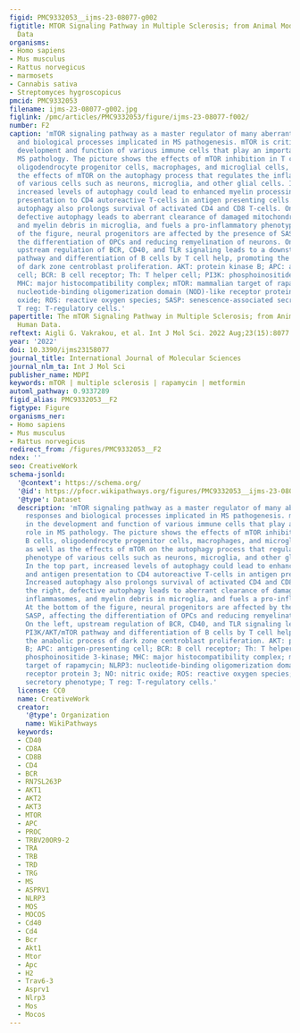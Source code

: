 ```yaml
---
figid: PMC9332053__ijms-23-08077-g002
figtitle: MTOR Signaling Pathway in Multiple Sclerosis; from Animal Models to Human
  Data
organisms:
- Homo sapiens
- Mus musculus
- Rattus norvegicus
- marmosets
- Cannabis sativa
- Streptomyces hygroscopicus
pmcid: PMC9332053
filename: ijms-23-08077-g002.jpg
figlink: /pmc/articles/PMC9332053/figure/ijms-23-08077-f002/
number: F2
caption: 'mTOR signaling pathway as a master regulator of many aberrant immune responses
  and biological processes implicated in MS pathogenesis. mTOR is critical in the
  development and function of various immune cells that play an important role in
  MS pathology. The picture shows the effects of mTOR inhibition in T cells, B cells,
  oligodendrocyte progenitor cells, macrophages, and microglial cells, as well as
  the effects of mTOR on the autophagy process that regulates the inflammatory phenotype
  of various cells such as neurons, microglia, and other glial cells. In the top part,
  increased levels of autophagy could lead to enhanced myelin processing, and antigen
  presentation to CD4 autoreactive T-cells in antigen presenting cells. Increased
  autophagy also prolongs survival of activated CD4 and CD8 T-cells. On the right,
  defective autophagy leads to aberrant clearance of damaged mitochondria, inflammasomes,
  and myelin debris in microglia, and fuels a pro-inflammatory phenotype. At the bottom
  of the figure, neural progenitors are affected by the presence of SASP, affecting
  the differentiation of OPCs and reducing remyelination of neurons. On the left,
  upstream regulation of BCR, CD40, and TLR signaling leads to a downstream PI3K/AKT/mTOR
  pathway and differentiation of B cells by T cell help, promoting the anabolic process
  of dark zone centroblast proliferation. AKT: protein kinase B; APC: antigen-presenting
  cell; BCR: B cell receptor; Th: T helper cell; PI3K: phosphoinositide 3-kinase;
  MHC: major histocompatibility complex; mTOR: mammalian target of rapamycin; NLRP3:
  nucleotide-binding oligomerization domain (NOD)-like receptor protein 3; NO: nitric
  oxide; ROS: reactive oxygen species; SASP: senescence-associated secretory phenotype;
  T reg: T-regulatory cells.'
papertitle: The mTOR Signaling Pathway in Multiple Sclerosis; from Animal Models to
  Human Data.
reftext: Aigli G. Vakrakou, et al. Int J Mol Sci. 2022 Aug;23(15):8077.
year: '2022'
doi: 10.3390/ijms23158077
journal_title: International Journal of Molecular Sciences
journal_nlm_ta: Int J Mol Sci
publisher_name: MDPI
keywords: mTOR | multiple sclerosis | rapamycin | metformin
automl_pathway: 0.9337289
figid_alias: PMC9332053__F2
figtype: Figure
organisms_ner:
- Homo sapiens
- Mus musculus
- Rattus norvegicus
redirect_from: /figures/PMC9332053__F2
ndex: ''
seo: CreativeWork
schema-jsonld:
  '@context': https://schema.org/
  '@id': https://pfocr.wikipathways.org/figures/PMC9332053__ijms-23-08077-g002.html
  '@type': Dataset
  description: 'mTOR signaling pathway as a master regulator of many aberrant immune
    responses and biological processes implicated in MS pathogenesis. mTOR is critical
    in the development and function of various immune cells that play an important
    role in MS pathology. The picture shows the effects of mTOR inhibition in T cells,
    B cells, oligodendrocyte progenitor cells, macrophages, and microglial cells,
    as well as the effects of mTOR on the autophagy process that regulates the inflammatory
    phenotype of various cells such as neurons, microglia, and other glial cells.
    In the top part, increased levels of autophagy could lead to enhanced myelin processing,
    and antigen presentation to CD4 autoreactive T-cells in antigen presenting cells.
    Increased autophagy also prolongs survival of activated CD4 and CD8 T-cells. On
    the right, defective autophagy leads to aberrant clearance of damaged mitochondria,
    inflammasomes, and myelin debris in microglia, and fuels a pro-inflammatory phenotype.
    At the bottom of the figure, neural progenitors are affected by the presence of
    SASP, affecting the differentiation of OPCs and reducing remyelination of neurons.
    On the left, upstream regulation of BCR, CD40, and TLR signaling leads to a downstream
    PI3K/AKT/mTOR pathway and differentiation of B cells by T cell help, promoting
    the anabolic process of dark zone centroblast proliferation. AKT: protein kinase
    B; APC: antigen-presenting cell; BCR: B cell receptor; Th: T helper cell; PI3K:
    phosphoinositide 3-kinase; MHC: major histocompatibility complex; mTOR: mammalian
    target of rapamycin; NLRP3: nucleotide-binding oligomerization domain (NOD)-like
    receptor protein 3; NO: nitric oxide; ROS: reactive oxygen species; SASP: senescence-associated
    secretory phenotype; T reg: T-regulatory cells.'
  license: CC0
  name: CreativeWork
  creator:
    '@type': Organization
    name: WikiPathways
  keywords:
  - CD40
  - CD8A
  - CD8B
  - CD4
  - BCR
  - RN7SL263P
  - AKT1
  - AKT2
  - AKT3
  - MTOR
  - APC
  - PROC
  - TRBV20OR9-2
  - TRA
  - TRB
  - TRD
  - TRG
  - MS
  - ASPRV1
  - NLRP3
  - MOS
  - MOCOS
  - Cd40
  - Cd4
  - Bcr
  - Akt1
  - Mtor
  - Apc
  - H2
  - Trav6-3
  - Asprv1
  - Nlrp3
  - Mos
  - Mocos
---
```

